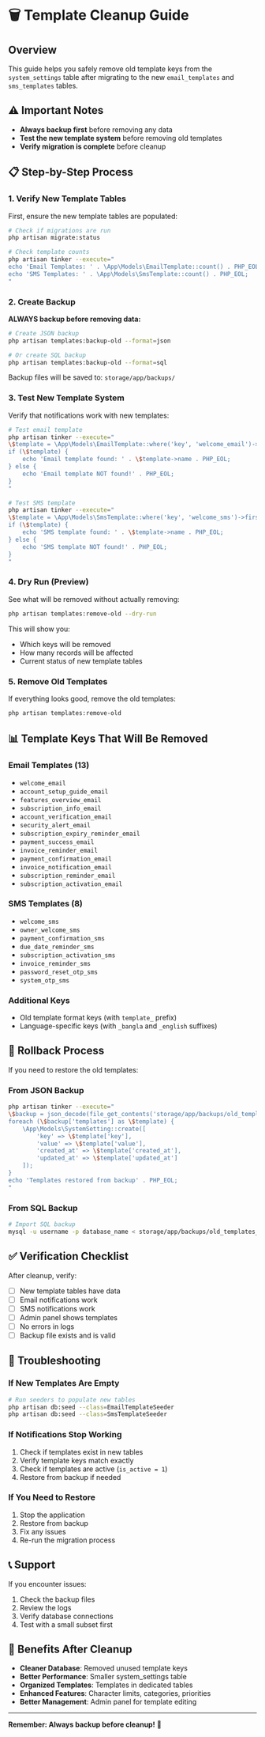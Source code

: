 # 🗑️ Template Cleanup Guide

## Overview
This guide helps you safely remove old template keys from the `system_settings` table after migrating to the new `email_templates` and `sms_templates` tables.

## ⚠️ Important Notes
- **Always backup first** before removing any data
- **Test the new template system** before removing old templates
- **Verify migration is complete** before cleanup

## 📋 Step-by-Step Process

### 1. Verify New Template Tables
First, ensure the new template tables are populated:

```bash
# Check if migrations are run
php artisan migrate:status

# Check template counts
php artisan tinker --execute="
echo 'Email Templates: ' . \App\Models\EmailTemplate::count() . PHP_EOL;
echo 'SMS Templates: ' . \App\Models\SmsTemplate::count() . PHP_EOL;
"
```

### 2. Create Backup
**ALWAYS backup before removing data:**

```bash
# Create JSON backup
php artisan templates:backup-old --format=json

# Or create SQL backup
php artisan templates:backup-old --format=sql
```

Backup files will be saved to: `storage/app/backups/`

### 3. Test New Template System
Verify that notifications work with new templates:

```bash
# Test email template
php artisan tinker --execute="
\$template = \App\Models\EmailTemplate::where('key', 'welcome_email')->first();
if (\$template) {
    echo 'Email template found: ' . \$template->name . PHP_EOL;
} else {
    echo 'Email template NOT found!' . PHP_EOL;
}
"

# Test SMS template
php artisan tinker --execute="
\$template = \App\Models\SmsTemplate::where('key', 'welcome_sms')->first();
if (\$template) {
    echo 'SMS template found: ' . \$template->name . PHP_EOL;
} else {
    echo 'SMS template NOT found!' . PHP_EOL;
}
"
```

### 4. Dry Run (Preview)
See what will be removed without actually removing:

```bash
php artisan templates:remove-old --dry-run
```

This will show you:
- Which keys will be removed
- How many records will be affected
- Current status of new template tables

### 5. Remove Old Templates
If everything looks good, remove the old templates:

```bash
php artisan templates:remove-old
```

## 📊 Template Keys That Will Be Removed

### Email Templates (13)
- `welcome_email`
- `account_setup_guide_email`
- `features_overview_email`
- `subscription_info_email`
- `account_verification_email`
- `security_alert_email`
- `subscription_expiry_reminder_email`
- `payment_success_email`
- `invoice_reminder_email`
- `payment_confirmation_email`
- `invoice_notification_email`
- `subscription_reminder_email`
- `subscription_activation_email`

### SMS Templates (8)
- `welcome_sms`
- `owner_welcome_sms`
- `payment_confirmation_sms`
- `due_date_reminder_sms`
- `subscription_activation_sms`
- `invoice_reminder_sms`
- `password_reset_otp_sms`
- `system_otp_sms`

### Additional Keys
- Old template format keys (with `template_` prefix)
- Language-specific keys (with `_bangla` and `_english` suffixes)

## 🔄 Rollback Process

If you need to restore the old templates:

### From JSON Backup
```bash
php artisan tinker --execute="
\$backup = json_decode(file_get_contents('storage/app/backups/old_templates_backup_YYYY-MM-DD_HH-MM-SS.json'), true);
foreach (\$backup['templates'] as \$template) {
    \App\Models\SystemSetting::create([
        'key' => \$template['key'],
        'value' => \$template['value'],
        'created_at' => \$template['created_at'],
        'updated_at' => \$template['updated_at']
    ]);
}
echo 'Templates restored from backup' . PHP_EOL;
"
```

### From SQL Backup
```bash
# Import SQL backup
mysql -u username -p database_name < storage/app/backups/old_templates_backup_YYYY-MM-DD_HH-MM-SS.sql
```

## ✅ Verification Checklist

After cleanup, verify:

- [ ] New template tables have data
- [ ] Email notifications work
- [ ] SMS notifications work
- [ ] Admin panel shows templates
- [ ] No errors in logs
- [ ] Backup file exists and is valid

## 🚨 Troubleshooting

### If New Templates Are Empty
```bash
# Run seeders to populate new tables
php artisan db:seed --class=EmailTemplateSeeder
php artisan db:seed --class=SmsTemplateSeeder
```

### If Notifications Stop Working
1. Check if templates exist in new tables
2. Verify template keys match exactly
3. Check if templates are active (`is_active = 1`)
4. Restore from backup if needed

### If You Need to Restore
1. Stop the application
2. Restore from backup
3. Fix any issues
4. Re-run the migration process

## 📞 Support

If you encounter issues:
1. Check the backup files
2. Review the logs
3. Verify database connections
4. Test with a small subset first

## 🎯 Benefits After Cleanup

- **Cleaner Database**: Removed unused template keys
- **Better Performance**: Smaller system_settings table
- **Organized Templates**: Templates in dedicated tables
- **Enhanced Features**: Character limits, categories, priorities
- **Better Management**: Admin panel for template editing

---

**Remember: Always backup before cleanup!** 💾
